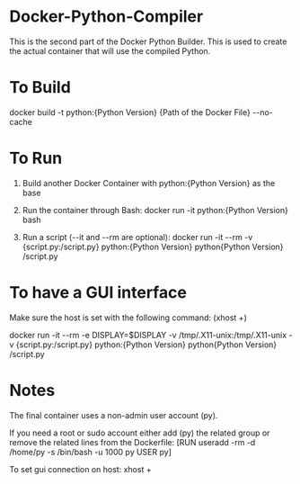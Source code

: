 # Docker-Python-Compiler
This is the second part of the Docker Python Builder. This is used to create the actual container that will use the compiled Python.

# To Build
docker build -t python:{Python Version} {Path of the Docker File} --no-cache

# To Run
1. Build another Docker Container with python:{Python Version} as the base

2. Run the container through Bash:
docker run -it python:{Python Version} bash

3. Run a script (--it and --rm are optional):
docker run -it --rm -v {script.py:/script.py} python:{Python Version} python{Python Version} /script.py

# To have a GUI interface
Make sure the host is set with the following command: (xhost +)

docker run -it --rm -e DISPLAY=$DISPLAY -v /tmp/.X11-unix:/tmp/.X11-unix -v {script.py:/script.py} python:{Python Version} python{Python Version} /script.py

# Notes
The final container uses a non-admin user account (py).

If you need a root or sudo account either add (py) the related group or remove the related lines from the Dockerfile:
[RUN useradd -rm -d /home/py -s /bin/bash -u 1000 py
USER py]

To set gui connection on host: xhost +